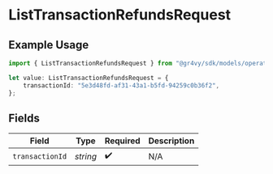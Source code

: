 # ListTransactionRefundsRequest

## Example Usage

```typescript
import { ListTransactionRefundsRequest } from "@gr4vy/sdk/models/operations";

let value: ListTransactionRefundsRequest = {
    transactionId: "5e3d48fd-af31-43a1-b5fd-94259c0b36f2",
};
```

## Fields

| Field              | Type               | Required           | Description        |
| ------------------ | ------------------ | ------------------ | ------------------ |
| `transactionId`    | *string*           | :heavy_check_mark: | N/A                |